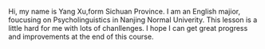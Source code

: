 Hi, my name is Yang Xu,form Sichuan Province. I am an English majior, foucusing on Psycholinguistics in Nanjing Normal Univerity.
This lesson is a little hard for me with lots of chanllenges. I hope I can get great progress and improvements at the end of this course.
